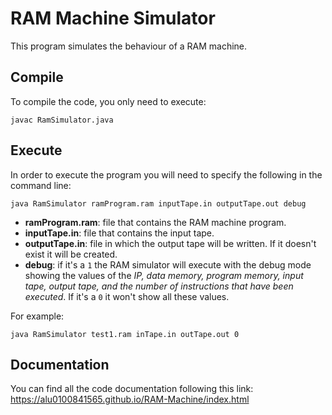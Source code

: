 # RAM Machine Simulator

This program simulates the behaviour of a RAM machine.

## Compile

To compile the code, you only need to execute:

```
javac RamSimulator.java
```

## Execute

In order to execute the program you will need to specify the following in the command line:

```
java RamSimulator ramProgram.ram inputTape.in outputTape.out debug
```

* **ramProgram.ram**: file that contains the RAM machine program.
* **inputTape.in**: file that contains the input tape.
* **outputTape.in**: file in which the output tape will be written. If it doesn't exist it will be created.
* **debug**: if it's a `1` the RAM simulator will execute with the debug mode showing the values of the *IP, data memory, program memory, input tape, output tape, and the number of instructions that have been executed*. If it's a `0` it won't show all these values.

For example:

```
java RamSimulator test1.ram inTape.in outTape.out 0
```

## Documentation

You can find all the code documentation following this link: https://alu0100841565.github.io/RAM-Machine/index.html
